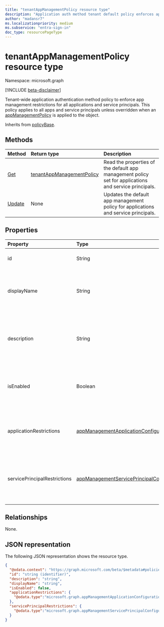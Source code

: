 ```yaml
---
title: "tenantAppManagementPolicy resource type"
description: "Application auth method tenant default policy enforces app management operation restrictions."
author: "madansr7"
ms.localizationpriority: medium
ms.subservice: "entra-sign-in"
doc_type: resourcePageType
---
```


# tenantAppManagementPolicy resource type

Namespace: microsoft.graph

[!INCLUDE [beta-disclaimer](../../includes/beta-disclaimer.md)]

Tenant-wide application authentication method policy to enforce app management restrictions for all applications and service principals. This policy applies to all apps and service principals unless overridden when an [appManagementPolicy](../resources/appmanagementpolicy.md) is applied to the object.

Inherits from [policyBase](policybase.md).

## Methods

| Method                                                | Return type                                                             | Description                                                                         |
| :---------------------------------------------------- | :---------------------------------------------------------------------- | :---------------------------------------------------------------------------------- |
| [Get](../api/tenantappmanagementpolicy-get.md)       | [tenantAppManagementPolicy](../resources/tenantappmanagementpolicy.md) | Read the properties of the default app management policy set for applications and service principals. |
| [Update](../api/tenantappmanagementpolicy-update.md) | None                                                                    | Updates the default app management policy for applications and service principals.  |

## Properties

| Property                     | Type                                                                     | Description                                                           |
| :--------------------------- | :----------------------------------------------------------------------- | :-------------------------------------------------------------------- |
| id                           | String                                                                   | The default policy identifier.                                        |
| displayName                  | String                                                                   | The display name of the default policy. Inherited from [policyBase](policybase.md).                                |
| description                  | String                                                                   | The description of the default policy. Inherited from [policyBase](policybase.md).                                |
| isEnabled                    | Boolean                                                                  | Denotes whether the policy is enabled. Default value is `false`.                                    |
| applicationRestrictions      | [appManagementApplicationConfiguration](../resources/appmanagementapplicationconfiguration.md) | Restrictions that apply as default to all application objects in the tenant.               |
| servicePrincipalRestrictions | [appManagementServicePrincipalConfiguration](../resources/appmanagementserviceprincipalconfiguration.md) | Restrictions that apply as default to all service principal objects in the tenant. |

## Relationships

None.

## JSON representation

The following JSON representation shows the resource type.

<!-- {
  "blockType": "resource",
  "keyProperty": "id",
  "@odata.type": "microsoft.graph.tenantAppManagementPolicy",
  "baseType": "microsoft.graph.policyBase",
  "openType": false
}
-->

```json
{
  "@odata.context": "https://graph.microsoft.com/beta/$metadata#policies/defaultAppManagementPolicy",
  "id": "string (identifier)",
  "description": "string",
  "displayName": "string",
  "isEnabled": false,
  "applicationRestrictions": {
    "@odata.type":"microsoft.graph.appManagementApplicationConfiguration"
  },
  "servicePrincipalRestrictions": {
    "@odata.type":"microsoft.graph.appManagementServicePrincipalConfiguration"
  }
}
```

